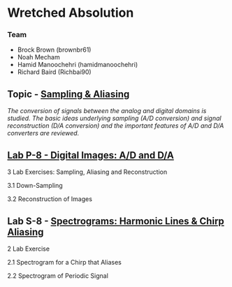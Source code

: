 # Wretched Absolution
### Team
- Brock Brown (brownbr61)
- Noah Mecham
- Hamid Manoochehri (hamidmanoochehri)
- Richard Baird (Richbai90)

## Topic - [Sampling & Aliasing](https://dspfirst.gatech.edu/chapters/04samplin/overview.html)
_The conversion of signals between the analog and digital domains is studied. The basic ideas underlying sampling (A/D conversion) and signal reconstruction (D/A conversion) and the important features of A/D and D/A converters are reviewed._

## [Lab P-8 - Digital Images: A/D and D/A](https://dspfirst.gatech.edu/chapters/04samplin/labs/DigitalImageLab/DigitalImageLab.pdf)
3 Lab Exercises: Sampling, Aliasing and Reconstruction

3.1 Down-Sampling

3.2 Reconstruction of Images

## Lab S-8 - [Spectrograms: Harmonic Lines & Chirp Aliasing](https://dspfirst.gatech.edu/chapters/04samplin/labs/SpecgramHarmonicLinesChirpAliasing/SpecgramHarmonicLinesChirpAliasing.pdf)
2 Lab Exercise

2.1 Spectrogram for a Chirp that Aliases

2.2 Spectrogram of Periodic Signal
